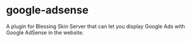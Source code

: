 # google-adsense
A plugin for Blessing Skin Server that can let you display Google Ads with Google AdSense in the website.
